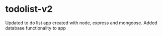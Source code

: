 # todolist-v2
Updated to do list app created with node, express and mongoose.
Added database functionality to app
